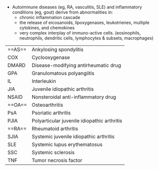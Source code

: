 - Autoimmune diseases (eg, RA, vasculitis, SLE) and inflammatory conditions (eg, gout) derive from abnormalities in:
	- chronic inflammation cascade 
	- the release of eicosanoids, lipoxygenases, leukotrienes, multiple cytokines, and chemokines
	- very complex interplay of immuno-active cells. (eosinophils, neutrophils, dendritic cells, lymphocytes & subsets, macrophages)

|        |                                             |
| ------ | ------------------------------------------- |
| ==AS== | Ankylosing spondylitis                      |
| COX    | Cyclooxygenase                              |
| DMARD  | Disease-modifying antirheumatic drug        |
| GPA    | Granulomatous polyangiitis                  |
| IL     | Interleukin                                 |
| JIA    | Juvenile idiopathic arthritis               |
| NSAID  | Nonsteroidal anti-inflammatory drug         |
| ==OA== | Osteoarthritis                              |
| PsA    | Psoriatic arthritis                         |
| PJIA   | Polyarticular juvenile idiopathic arthritis |
| ==RA==     | Rheumatoid arthritis                        |
| SJIA   | Systemic juvenile idiopathic arthritis      |
| SLE    | Systemic lupus erythematosus                |
| SSC    | Systemic sclerosis                          |
| TNF    | Tumor necrosis factor                       |
